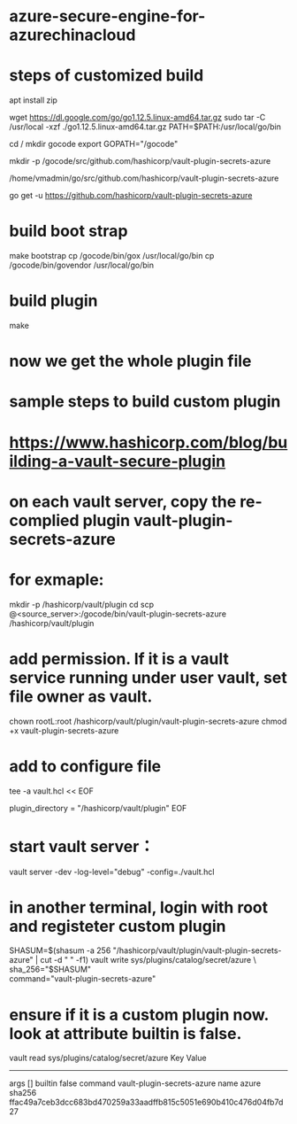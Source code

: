 # azure-secure-engine-for-azurechinacloud
# steps of customized build
apt install zip

wget https://dl.google.com/go/go1.12.5.linux-amd64.tar.gz
sudo tar -C /usr/local -xzf ./go1.12.5.linux-amd64.tar.gz
PATH=$PATH:/usr/local/go/bin

cd /
mkdir gocode
export GOPATH="/gocode"

mkdir -p /gocode/src/github.com/hashicorp/vault-plugin-secrets-azure

/home/vmadmin/go/src/github.com/hashicorp/vault-plugin-secrets-azure

go get -u https://github.com/hashicorp/vault-plugin-secrets-azure

<update content. need to replace the dault fine from azure-sdk-for-go and go-autorest project>

# build boot strap
make bootstrap
cp /gocode/bin/gox /usr/local/go/bin
cp /gocode/bin/govendor /usr/local/go/bin

# build plugin
make 

# now we get the whole plugin file


# sample steps to build custom plugin
# https://www.hashicorp.com/blog/building-a-vault-secure-plugin

# on each vault server, copy the re-complied plugin vault-plugin-secrets-azure
# for exmaple: 
mkdir -p /hashicorp/vault/plugin
cd 
scp <user>@<source_server>:/gocode/bin/vault-plugin-secrets-azure /hashicorp/vault/plugin

# add permission. If it is a vault service running under user vault, set file owner as vault. 
chown rootL:root /hashicorp/vault/plugin/vault-plugin-secrets-azure
chmod +x vault-plugin-secrets-azure

# add to configure file
tee -a vault.hcl << EOF

plugin_directory = "/hashicorp/vault/plugin"
EOF


# start vault server：

vault server -dev -log-level="debug" -config=./vault.hcl

# in another terminal, login with root and registeter custom plugin

SHASUM=$(shasum -a 256 "/hashicorp/vault/plugin/vault-plugin-secrets-azure" | cut -d " " -f1)
 vault write sys/plugins/catalog/secret/azure \
   sha_256="$SHASUM" \
   command="vault-plugin-secrets-azure"

# ensure if it is a custom plugin now. look at attribute builtin is false. 
vault read sys/plugins/catalog/secret/azure
Key        Value
---        -----
args       []
builtin    false
command    vault-plugin-secrets-azure
name       azure
sha256     ffac49a7ceb3dcc683bd470259a33aadffb815c5051e690b410c476d04fb7d27
